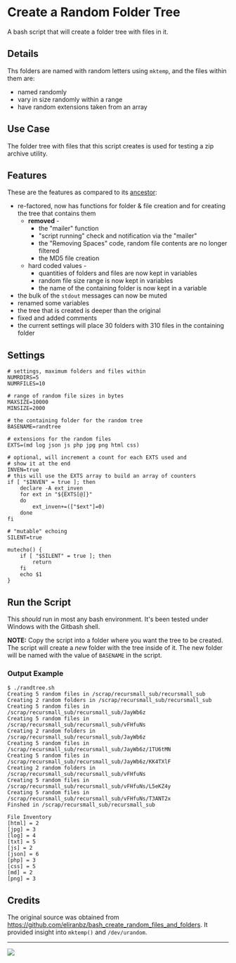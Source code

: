 # Create a Random Folder Tree

A bash script that will create a folder tree with files in it.

## Details

Ths folders are named with random letters using `mktemp`, and the files within them are: 
  * named randomly
  * vary in size randomly within a range
  * have random extensions taken from an array

## Use Case

The folder tree with files that this script creates is used for testing a zip archive utility.

## Features

These are the features as compared to its [ancestor](https://github.com/eliranbz/bash_create_random_files_and_folders):
* re-factored, now has functions for folder & file creation and for creating the tree that contains them
  * **removed** - 
    * the "mailer" function
    * "script running" check and notification via the "mailer"
    * the "Removing Spaces" code, random file contents are no longer filtered
    * the MD5 file creation
  * hard coded values -  
    * quantities of folders and files are now kept in variables
    * random file size range is now kept in variables
    * the name of the containing folder is now kept in a variable
* the bulk of the `stdout` messages can now be muted
* renamed some variables
* the tree that is created is deeper than the original
* fixed and added comments
* the current settings will place 30 folders with 310 files in the containing folder

## Settings

```
# settings, maximum folders and files within
NUMRDIRS=5
NUMRFILES=10

# range of random file sizes in bytes
MAXSIZE=10000
MINSIZE=2000

# the containing folder for the random tree
BASENAME=randtree

# extensions for the random files
EXTS=(md log json js php jpg png html css)
```

```
# optional, will increment a count for each EXTS used and 
# show it at the end
INVEN=true
# this will use the EXTS array to build an array of counters
if [ "$INVEN" = true ]; then
    declare -A ext_inven
    for ext in "${EXTS[@]}"
    do
        ext_inven+=(["$ext"]=0)
    done
fi
```

```
# "mutable" echoing
SILENT=true

mutecho() {
    if [ "$SILENT" = true ]; then
        return
    fi
    echo $1
}
```

## Run the Script

This *should* run in most any bash environment. It's been tested under Windows with the Gitbash shell.

**NOTE:** Copy the script into a folder where you want the tree to be created. The script will create a *new* folder with the tree inside of it. The new folder will be named with the value of `BASENAME` in the script.

### Output Example

```
$ ./randtree.sh
Creating 5 random files in /scrap/recursmall_sub/recursmall_sub
Creating 2 random folders in /scrap/recursmall_sub/recursmall_sub
Creating 5 random files in /scrap/recursmall_sub/recursmall_sub/JayWb6z
Creating 5 random files in /scrap/recursmall_sub/recursmall_sub/vFHfuNs
Creating 2 random folders in /scrap/recursmall_sub/recursmall_sub/JayWb6z
Creating 5 random files in /scrap/recursmall_sub/recursmall_sub/JayWb6z/1TU6tMN
Creating 5 random files in /scrap/recursmall_sub/recursmall_sub/JayWb6z/KK4TXlF
Creating 2 random folders in /scrap/recursmall_sub/recursmall_sub/vFHfuNs
Creating 5 random files in /scrap/recursmall_sub/recursmall_sub/vFHfuNs/L5eKZ4y
Creating 5 random files in /scrap/recursmall_sub/recursmall_sub/vFHfuNs/T3ANT2x
Finshed in /scrap/recursmall_sub/recursmall_sub

File Inventory
[html] = 2
[jpg] = 3
[log] = 4
[txt] = 5
[js] = 2
[json] = 6
[php] = 3
[css] = 5
[md] = 2
[png] = 3
```

## Credits

The original source was obtained from https://github.com/eliranbz/bash_create_random_files_and_folders. It provided insight into `mktemp()` and `/dev/urandom`.

---
<img src="http://webexperiment.info/extcounter/mdcount.php?id=bash-random_folder_tree">
